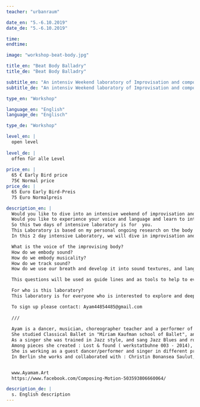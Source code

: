 ```yaml
---
teacher: "urbanraum"

date_en: "5.-6.10.2019"
date_de: "5.-6.10.2019"

time: 
endtime: 

image: "workshop-beat-body.jpg"

title_en: "Beat Body Balladry"
title_de: "Beat Body Balladry"

subtitle_en: "An intensiv Weekend laboratory of Improvisation and composition"
subtitle_de: "An intensiv Weekend laboratory of Improvisation and composition"

type_en: "Workshop"

language_en: "English"
language_de: "Englisch"

type_de: "Workshop"

level_en: |
  open level  
  
level_de: |
  offen für alle Level  
  
price_en: |
  65 € Early Bird price  
  75€ Normal price
price_de: |
  65 Euro Early Bird-Preis  
  75 Euro Normalpreis

description_en: |
  Would you like to dive into an intensive weekend of improvisation and composition with a group?  
  Would you like to experience your voice and language and learn to integrate it in your dance and performance making?   
  So this two days of intensive laboratory is for  you.  
  This Laboratory is based on my personal ongoing research on the body as a moving sound system, that I’m exploring for the past years, working with groups and directing pieces based on improvisation and instant composition, with live music, and the human voice.   
  In this 2 day intensive Laboratory, we will dive in improvisation and compositional skills, focusing on the body as a moving sound system.  

  What is the voice of the improvising body?  
  How do we embody sound?    
  How do we embody musicality?  
  How do we track sound?  
  How do we use our breath and develop it into sound textures, and language?  

  This questions will be used as guide lines and as tools to help to evolve and stimulate critical thinking skills of the mind of the dancing body, and the voice of the dancing body, so to learn to navigate through the material we are making, and listen to the material as its being done, as a musician that listens to his music by making it in the present moment, going to the unknown, and finding new ways of moving and creating a performance.  

  For who is this laboratory?  
  This laboratory is for everyone who is interested to explore and deepen the research on the sounding body in a performance context.  

  To sign up please contact: Ayam44854485@gmail.com  
  
  ///  
  
  Ayam is a dancer, musician, choreographer teacher and a performer of many different performance art and healing practises in which sound voice and movement becomes a media of communication discovery and creation. She trained as a professional gymnast as a child, and later as a professional dancer, acrobat, actor and singer.
  She studied Classical Ballet in "Miriam Kaufman school of Ballet", and Relies technique and improvisation at "Yasmeen Godder" dance company. She danced for "Kamea dance company", "Toleda"(Josef Tmim), Yael Orni dance company in Israel. She worked in "Fly y" aerial dance theatre (where she trained as an aerial acrobat), The Israeli opera house, and national theatre for children and youth.
  As a singer she was trained in Jazz style, and sang Jazz Blues and rock, and performed in jazz cafes in Berlin, and as part of theater pieces. Since 2013 Ayam is researching, developing and creating her own work in the field of instant composition and improvisation.
  Among pieces she created : Lost & found ( werkstatbuhne 003 - 2014), Chromatic Fieleds (60 minutes performance series Mime Centrum), and directed the piece "How long is now" that was presented three times : "commonground" Tanzfabrik Berlin, "Soundance" Festival Dock11, and "Now festival" - "Verlin" in Berlin 2017-2018, and "Be Coming Through" that was presented in "Commonground" Tanzfabrik Berlin. The pieces are based on Improvisation and instant composition, with live musicians.
  She is working as a guest dancer/performer and singer in different productions, and collaborating with dancers, singers, musicians, visual artist, and performers from diverse backgrounds. working for choreographers in dance pieces, improvisation performances, concerts, and different productions around Germany and Europe.
  In Berlin she works and collaborated with : Christin Bonansea Saulut, Yoriko Maeno, Sandra Man and Moriz Majce, Jadi Carboni, Sasa Pavic, Alessio Travisanni(LTT Company), Jagna Anderson, WielandMoeller, Minagawa Takushi, Gábor Hartyáni, Eldar Baruch, and more.


  www.Ayamam.Art  
  https://www.facebook.com/Composing-Motion-503593806660064/

description_de: |
  s. English description
---
```




